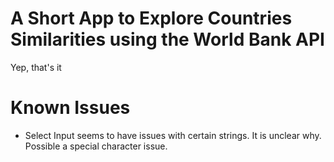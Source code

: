 # A Short App to Explore Countries Similarities using the World Bank API
Yep, that's it

# Known Issues
* Select Input seems to have issues with certain strings. It is unclear why. Possible a special character issue.